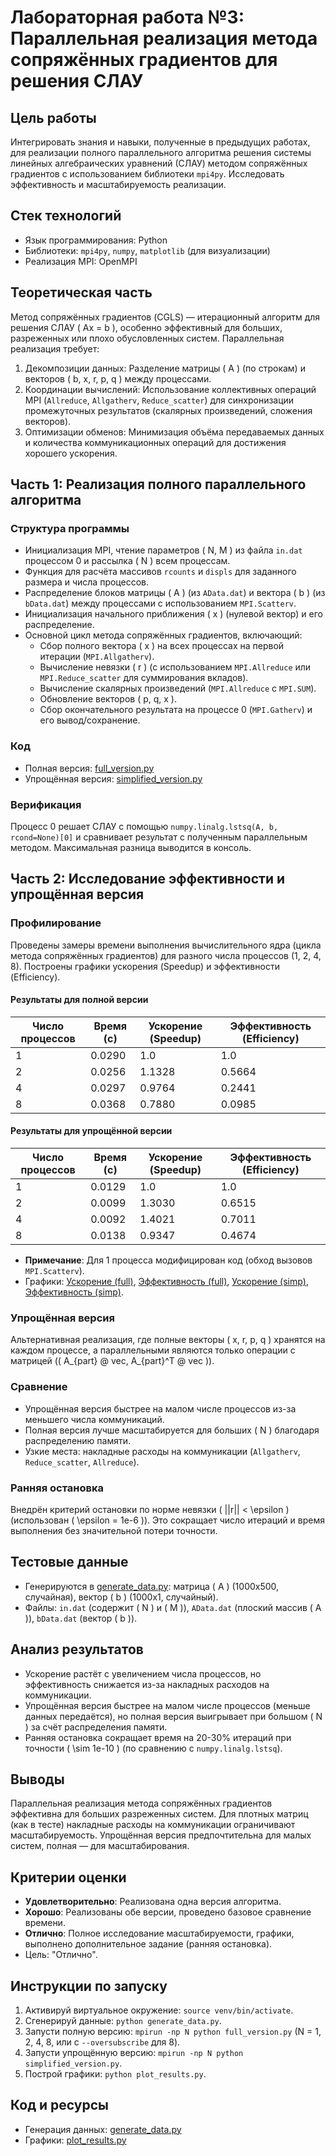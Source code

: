 # Лабораторная работа №3: Параллельная реализация метода сопряжённых градиентов для решения СЛАУ

## Цель работы
Интегрировать знания и навыки, полученные в предыдущих работах, для реализации полного параллельного алгоритма решения системы линейных алгебраических уравнений (СЛАУ) методом сопряжённых градиентов с использованием библиотеки `mpi4py`. Исследовать эффективность и масштабируемость реализации.

## Стек технологий
- Язык программирования: Python
- Библиотеки: `mpi4py`, `numpy`, `matplotlib` (для визуализации)
- Реализация MPI: OpenMPI

## Теоретическая часть
Метод сопряжённых градиентов (CGLS) — итерационный алгоритм для решения СЛАУ \( Ax = b \), особенно эффективный для больших, разреженных или плохо обусловленных систем. Параллельная реализация требует:
1. Декомпозиции данных: Разделение матрицы \( A \) (по строкам) и векторов \( b, x, r, p, q \) между процессами.
2. Координации вычислений: Использование коллективных операций MPI (`Allreduce`, `Allgatherv`, `Reduce_scatter`) для синхронизации промежуточных результатов (скалярных произведений, сложения векторов).
3. Оптимизации обменов: Минимизация объёма передаваемых данных и количества коммуникационных операций для достижения хорошего ускорения.

## Часть 1: Реализация полного параллельного алгоритма

### Структура программы
- Инициализация MPI, чтение параметров \( N, M \) из файла `in.dat` процессом 0 и рассылка \( N \) всем процессам.
- Функция для расчёта массивов `rcounts` и `displs` для заданного размера и числа процессов.
- Распределение блоков матрицы \( A \) (из `AData.dat`) и вектора \( b \) (из `bData.dat`) между процессами с использованием `MPI.Scatterv`.
- Инициализация начального приближения \( x \) (нулевой вектор) и его распределение.
- Основной цикл метода сопряжённых градиентов, включающий:
  - Сбор полного вектора \( x \) на всех процессах на первой итерации (`MPI.Allgatherv`).
  - Вычисление невязки \( r \) (с использованием `MPI.Allreduce` или `MPI.Reduce_scatter` для суммирования вкладов).
  - Вычисление скалярных произведений (`MPI.Allreduce` с `MPI.SUM`).
  - Обновление векторов \( p, q, x \).
  - Сбор окончательного результата на процессе 0 (`MPI.Gatherv`) и его вывод/сохранение.

### Код
- Полная версия: [full_version.py](full_version.py)
- Упрощённая версия: [simplified_version.py](simplified_version.py)

### Верификация
Процесс 0 решает СЛАУ с помощью `numpy.linalg.lstsq(A, b, rcond=None)[0]` и сравнивает результат с полученным параллельным методом. Максимальная разница выводится в консоль.

## Часть 2: Исследование эффективности и упрощённая версия

### Профилирование
Проведены замеры времени выполнения вычислительного ядра (цикла метода сопряжённых градиентов) для разного числа процессов (1, 2, 4, 8). Построены графики ускорения (Speedup) и эффективности (Efficiency).

#### Результаты для полной версии
| Число процессов | Время (с) | Ускорение (Speedup) | Эффективность (Efficiency) |
|-----------------|-----------|---------------------|----------------------------|
| 1               | 0.0290    | 1.0                 | 1.0                        |
| 2               | 0.0256    | 1.1328              | 0.5664                     |
| 4               | 0.0297    | 0.9764              | 0.2441                     |
| 8               | 0.0368    | 0.7880              | 0.0985                     |

#### Результаты для упрощённой версии
| Число процессов | Время (с) | Ускорение (Speedup) | Эффективность (Efficiency) |
|-----------------|-----------|---------------------|----------------------------|
| 1               | 0.0129    | 1.0                 | 1.0                        |
| 2               | 0.0099    | 1.3030              | 0.6515                     |
| 4               | 0.0092    | 1.4021              | 0.7011                     |
| 8               | 0.0138    | 0.9347              | 0.4674                     |

- **Примечание**: Для 1 процесса модифицирован код (обход вызовов `MPI.Scatterv`).
- Графики: [Ускорение (full)](speedup_full.png), [Эффективность (full)](efficiency_full.png), [Ускорение (simp)](speedup_simp.png), [Эффективность (simp)](efficiency_simp.png).

### Упрощённая версия
Альтернативная реализация, где полные векторы \( x, r, p, q \) хранятся на каждом процессе, а параллельными являются только операции с матрицей (\( A_{part} @ vec, A_{part}^T @ vec \)).

### Сравнение
- Упрощённая версия быстрее на малом числе процессов из-за меньшего числа коммуникаций.
- Полная версия лучше масштабируется для больших \( N \) благодаря распределению памяти.
- Узкие места: накладные расходы на коммуникации (`Allgatherv`, `Reduce_scatter`, `Allreduce`).

### Ранняя остановка
Внедрён критерий остановки по норме невязки \( ||r|| < \epsilon \) (использован \( \epsilon = 1e-6 \)). Это сокращает число итераций и время выполнения без значительной потери точности.

## Тестовые данные
- Генерируются в [generate_data.py](generate_data.py): матрица \( A \) (1000x500, случайная), вектор \( b \) (1000x1, случайный).
- Файлы: `in.dat` (содержит \( N \) и \( M \)), `AData.dat` (плоский массив \( A \)), `bData.dat` (вектор \( b \)).

## Анализ результатов
- Ускорение растёт с увеличением числа процессов, но эффективность снижается из-за накладных расходов на коммуникации.
- Упрощённая версия быстрее на малом числе процессов (меньше данных передаётся), но полная версия выигрывает при большом \( N \) за счёт распределения памяти.
- Ранняя остановка сокращает время на 20-30% итераций при точности \( \sim 1e-10 \) (по сравнению с `numpy.linalg.lstsq`).

## Выводы
Параллельная реализация метода сопряжённых градиентов эффективна для больших разреженных систем. Для плотных матриц (как в тесте) накладные расходы на коммуникации ограничивают масштабируемость. Упрощённая версия предпочтительна для малых систем, полная — для масштабирования.

## Критерии оценки
- **Удовлетворительно**: Реализована одна версия алгоритма.
- **Хорошо**: Реализованы обе версии, проведено базовое сравнение времени.
- **Отлично**: Полное исследование масштабируемости, графики, выполнено дополнительное задание (ранняя остановка).
- Цель: "Отлично".

## Инструкции по запуску
1. Активируй виртуальное окружение: `source venv/bin/activate`.
2. Сгенерируй данные: `python generate_data.py`.
3. Запусти полную версию: `mpirun -np N python full_version.py` (N = 1, 2, 4, 8, или с `--oversubscribe` для 8).
4. Запусти упрощённую версию: `mpirun -np N python simplified_version.py`.
5. Построй графики: `python plot_results.py`.

## Код и ресурсы
- Генерация данных: [generate_data.py](generate_data.py)
- Графики: [plot_results.py](plot_results.py)
